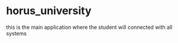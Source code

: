 # horus_university

this is the main application where the student will connected with all systems


